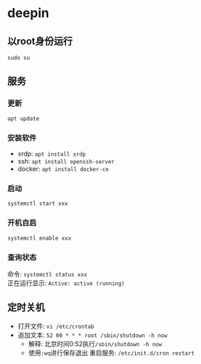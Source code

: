 # deepin

## 以root身份运行

`sudo su`

## 服务

### 更新

`apt update`

### 安装软件

- xrdp: `apt install xrdp`
- ssh: `apt install openssh-server`
- docker: `apt install docker-ce`

### 启动

`systemctl start xxx`

### 开机自启

`systemctl enable xxx`

### 查询状态

命令: `systemctl status xxx`  
正在运行显示: `Active: active (running)`

## 定时关机

- 打开文件: `vi /etc/crontab`
- 追加文本: `52 00 * * * root /sbin/shutdown -h now`
  - 解释: 北京时间0:52执行`/sbin/shutdown -h now`
  - 使用`:wq`进行保存退出
  重启服务: `/etc/init.d/cron restart`
